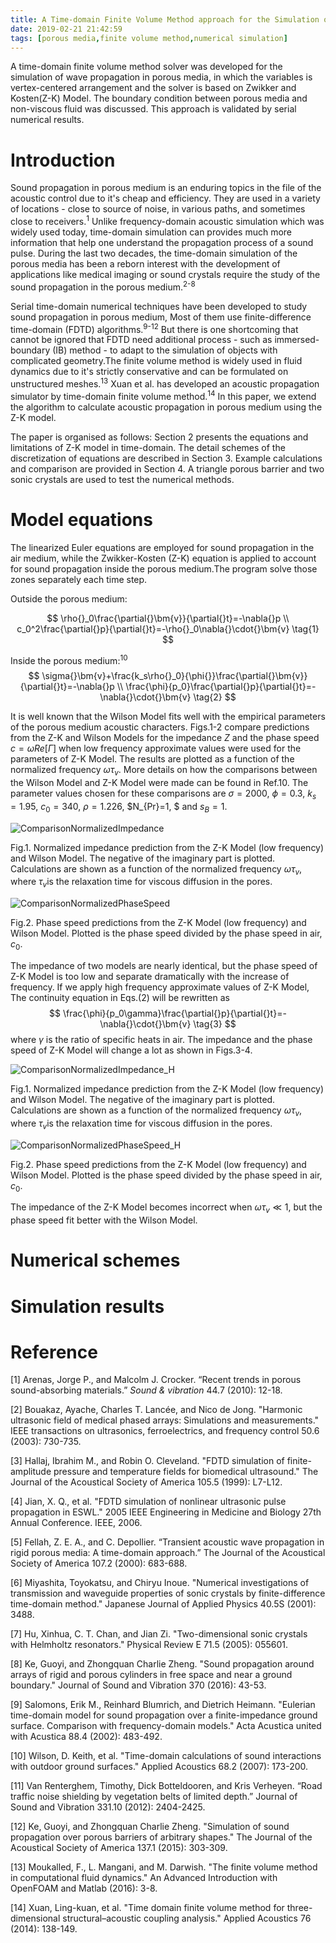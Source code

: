 ```yaml
---
title: A Time-domain Finite Volume Method approach for the Simulation of Sound Propagation in Porous Half-Space Medium
date: 2019-02-21 21:42:59
tags: [porous media,finite volume method,numerical simulation]
---
```


A time-domain finite volume method solver was developed for the simulation of wave propagation in porous media, in which the variables is vertex-centered arrangement and the solver is based on Zwikker and Kosten(Z-K) Model. The boundary condition between porous media and non-viscous fluid was discussed. This approach is validated by serial numerical results.

# Introduction

Sound propagation in porous medium is an enduring topics in the file of the acoustic control due to it's cheap and efficiency. They are used in a variety of locations - close to source of noise, in various paths, and sometimes close to receivers.<sup>1</sup> Unlike frequency-domain acoustic simulation which was widely used today, time-domain simulation can provides much more information that help one understand the propagation process of a sound pulse. During the last two decades, the time-domain simulation of the porous media has been a reborn interest with the development of applications like medical imaging or sound crystals require the study of the sound propagation in the porous medium.<sup>2-8</sup> 

Serial time-domain numerical techniques have been developed to study sound propagation in porous medium, Most of them use finite-difference time-domain (FDTD) algorithms.<sup>9-12</sup> But there is one shortcoming that cannot be ignored that FDTD need additional process - such as immersed-boundary (IB) method - to adapt to the simulation of objects with complicated geometry.The finite volume method is widely used in fluid dynamics due to it's strictly  conservative and can be formulated on unstructured meshes.<sup>13</sup> Xuan et al. has developed an acoustic propagation simulator by time-domain finite volume method.<sup>14</sup> In this paper, we extend the algorithm to calculate acoustic propagation in porous medium using the Z-K model.

The paper is organised as follows: Section 2 presents the equations and limitations of  Z-K model in time-domain. The detail schemes of the discretization of equations are described in Section 3. Example calculations and comparison are provided in Section 4. A triangle porous barrier and two sonic crystals are used to test the numerical methods.

# Model equations

The linearized Euler equations are employed for sound propagation in the air medium, while the Zwikker-Kosten (Z-K) equation is applied to account for sound propagation inside the porous medium.The program solve those zones separately each time step.

Outside the porous medium:

$$
\rho{}_0\frac{\partial{}\bm{v}}{\partial{}t}=-\nabla{}p \\
c_0^2\frac{\partial{}p}{\partial{}t}=-\rho{}_0\nabla{}\cdot{}\bm{v}
\tag{1}
$$

Inside the porous medium:<sup>10</sup>
$$
\sigma{}\bm{v}+\frac{k_s\rho{}_0}{\phi{}}\frac{\partial{}\bm{v}}{\partial{}t}=-\nabla{}p \\
\frac{\phi}{p_0}\frac{\partial{}p}{\partial{}t}=-\nabla{}\cdot{}\bm{v}
\tag{2}
$$

It is well known that the Wilson Model fits well with the empirical parameters of the porous medium acoustic characters. Figs.1-2 compare predictions from the Z-K and Wilson Models for the impedance $Z$ and the phase speed $c=\omega{}Re[\Gamma]$ when low frequency approximate values were used for the parameters of Z-K Model. The results are plotted as a function of the normalized frequency $\omega{}\tau_v$. More details on how the comparisons between the Wilson Model and Z-K Model were made can be found in Ref.10. The parameter values chosen for these comparisons are $\sigma=2000$, $\phi=0.3$, $k_s=1.95$, $c_0=340$, $\rho=1.226$, $N_{Pr}=1, $ and $s_B=1$.

![ComparisonNormalizedImpedance](/imgs/ComparisonNormalizedImpedance_L.png)

Fig.1. Normalized impedance prediction from the Z-K Model (low frequency) and Wilson Model. The negative of the imaginary part is plotted. Calculations are shown as a function of the normalized frequency $\omega{}\tau_v​$, where $\tau_v​$ is the relaxation time for viscous diffusion in the pores.

![ComparisonNormalizedPhaseSpeed](/imgs/ComparisonNormalizedPhaseSpeed_L.png)

Fig.2. Phase speed predictions from the Z-K Model (low frequency) and Wilson Model. Plotted is the phase speed divided by the phase speed in air, $c_0​$.

The impedance of two models are nearly identical, but the phase speed of Z-K Model is too low and separate dramatically with the increase of frequency. If we apply high frequency approximate values of Z-K Model, The continuity equation in Eqs.$(2)​$ will be rewritten as
$$
\frac{\phi}{p_0\gamma}\frac{\partial{}p}{\partial{}t}=-\nabla{}\cdot{}\bm{v}
\tag{3}
$$
where $\gamma​$ is the ratio of specific heats in air. The impedance and the phase speed of Z-K Model will change a lot as shown in Figs.3-4.

![ComparisonNormalizedImpedance_H](/imgs/ComparisonNormalizedImpedance_H.png)

Fig.1. Normalized impedance prediction from the Z-K Model (low frequency) and Wilson Model. The negative of the imaginary part is plotted. Calculations are shown as a function of the normalized frequency $\omega{}\tau_v$, where $\tau_v​$ is the relaxation time for viscous diffusion in the pores.

![ComparisonNormalizedPhaseSpeed_H](/imgs/ComparisonNormalizedPhaseSpeed_H.png)

Fig.2. Phase speed predictions from the Z-K Model (low frequency) and Wilson Model. Plotted is the phase speed divided by the phase speed in air, $c_0​$.

The impedance of the Z-K Model becomes incorrect when $\omega{}\tau_v\ll1​$, but the phase speed fit better with the Wilson Model. 

# Numerical schemes



# Simulation results



# Reference

[1] Arenas, Jorge P., and Malcolm J. Crocker. “Recent trends in porous sound-absorbing materials.” *Sound & vibration* 44.7 (2010): 12-18.

[2] Bouakaz, Ayache, Charles T. Lancée, and Nico de Jong. "Harmonic ultrasonic field of medical phased arrays: Simulations and measurements." IEEE transactions on ultrasonics, ferroelectrics, and frequency control 50.6 (2003): 730-735.

[3] Hallaj, Ibrahim M., and Robin O. Cleveland. "FDTD simulation of finite-amplitude pressure and temperature fields for biomedical ultrasound." The Journal of the Acoustical Society of America 105.5 (1999): L7-L12.

[4] Jian, X. Q., et al. "FDTD simulation of nonlinear ultrasonic pulse propagation in ESWL." 2005 IEEE Engineering in Medicine and Biology 27th Annual Conference. IEEE, 2006.

[5] Fellah, Z. E. A., and C. Depollier. “Transient acoustic wave propagation in rigid porous media: A time-domain approach.” The Journal of the Acoustical Society of America 107.2 (2000): 683-688.

[6] Miyashita, Toyokatsu, and Chiryu Inoue. "Numerical investigations of transmission and waveguide properties of sonic crystals by finite-difference time-domain method." Japanese Journal of Applied Physics 40.5S (2001): 3488.

[7] Hu, Xinhua, C. T. Chan, and Jian Zi. "Two-dimensional sonic crystals with Helmholtz resonators." Physical Review E 71.5 (2005): 055601.

[8] Ke, Guoyi, and Zhongquan Charlie Zheng. "Sound propagation around arrays of rigid and porous cylinders in free space and near a ground boundary." Journal of Sound and Vibration 370 (2016): 43-53.

[9] Salomons, Erik M., Reinhard Blumrich, and Dietrich Heimann. "Eulerian time-domain model for sound propagation over a finite-impedance ground surface. Comparison with frequency-domain models." Acta Acustica united with Acustica 88.4 (2002): 483-492.

[10] Wilson, D. Keith, et al. "Time-domain calculations of sound interactions with outdoor ground surfaces." Applied Acoustics 68.2 (2007): 173-200.

[11] Van Renterghem, Timothy, Dick Botteldooren, and Kris Verheyen. “Road traffic noise shielding by vegetation belts of limited depth.” Journal of Sound and Vibration 331.10 (2012): 2404-2425.

[12] Ke, Guoyi, and Zhongquan Charlie Zheng. "Simulation of sound propagation over porous barriers of arbitrary shapes." The Journal of the Acoustical Society of America 137.1 (2015): 303-309.

[13] Moukalled, F., L. Mangani, and M. Darwish. "The finite volume method in computational fluid dynamics." An Advanced Introduction with OpenFOAM and Matlab (2016): 3-8.

[14] Xuan, Ling-kuan, et al. "Time domain finite volume method for three-dimensional structural–acoustic coupling analysis." Applied Acoustics 76 (2014): 138-149.



